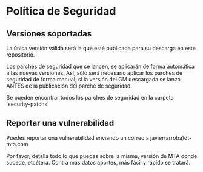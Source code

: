 # Política de Seguridad

## Versiones soportadas

La única versión válida será la que esté publicada para su descarga en este repositorio.

Los parches de seguridad que se lancen, se aplicarán de forma automática a las nuevas versiones. Así, sólo será necesario aplicar los
parches de seguridad de forma manual, si la versión del GM descargada se lanzó ANTES de la publicación del parche de seguridad.

Se pueden encontrar todos los parches de seguridad en la carpeta 'security-patchs'

## Reportar una vulnerabilidad

Puedes reportar una vulnerabilidad enviando un correo a javier(arroba)dt-mta.com

Por favor, detalla todo lo que puedas sobre la misma, versión de MTA donde sucede, etcétera. Contra más datos aportes, más fácil y rápido se tratará.

